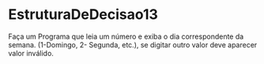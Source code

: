 # EstruturaDeDecisao13
Faça um Programa que leia um número e exiba o dia correspondente da semana. (1-Domingo, 2- Segunda, etc.), se digitar outro valor deve aparecer valor inválido.
